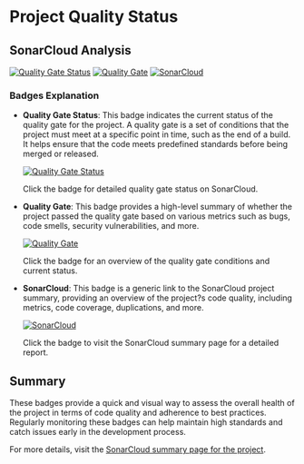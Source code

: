 # Project Quality Status

## SonarCloud Analysis

[![Quality Gate Status](https://sonarcloud.io/api/project_badges/measure?project=MaksimAslanyan_love-app&metric=alert_status)](https://sonarcloud.io/summary/new_code?id=MaksimAslanyan_love-app)
[![Quality Gate](https://sonarcloud.io/api/project_badges/quality_gate?project=MaksimAslanyan_love-app)](https://sonarcloud.io/summary/new_code?id=MaksimAslanyan_love-app)
[![SonarCloud](https://sonarcloud.io/images/project_badges/sonarcloud-white.svg)](https://sonarcloud.io/summary/new_code?id=MaksimAslanyan_love-app)

### Badges Explanation

- **Quality Gate Status**: This badge indicates the current status of the quality gate for the project. A quality gate is a set of conditions that the project must meet at a specific point in time, such as the end of a build. It helps ensure that the code meets predefined standards before being merged or released.

  [![Quality Gate Status](https://sonarcloud.io/api/project_badges/measure?project=MaksimAslanyan_love-app&metric=alert_status)](https://sonarcloud.io/summary/new_code?id=MaksimAslanyan_love-app)

  Click the badge for detailed quality gate status on SonarCloud.

- **Quality Gate**: This badge provides a high-level summary of whether the project passed the quality gate based on various metrics such as bugs, code smells, security vulnerabilities, and more.

  [![Quality Gate](https://sonarcloud.io/api/project_badges/quality_gate?project=MaksimAslanyan_love-app)](https://sonarcloud.io/summary/new_code?id=MaksimAslanyan_love-app)

  Click the badge for an overview of the quality gate conditions and current status.

- **SonarCloud**: This badge is a generic link to the SonarCloud project summary, providing an overview of the project?s code quality, including metrics, code coverage, duplications, and more.

  [![SonarCloud](https://sonarcloud.io/images/project_badges/sonarcloud-white.svg)](https://sonarcloud.io/summary/new_code?id=MaksimAslanyan_love-app)

  Click the badge to visit the SonarCloud summary page for a detailed report.

## Summary

These badges provide a quick and visual way to assess the overall health of the project in terms of code quality and adherence to best practices. Regularly monitoring these badges can help maintain high standards and catch issues early in the development process.

For more details, visit the [SonarCloud summary page for the project](https://sonarcloud.io/summary/new_code?id=MaksimAslanyan_love-app).

